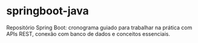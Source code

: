 # springboot-java
Repositório Spring Boot: cronograma guiado para trabalhar na prática com APIs REST, conexão com banco de dados e conceitos essenciais.
